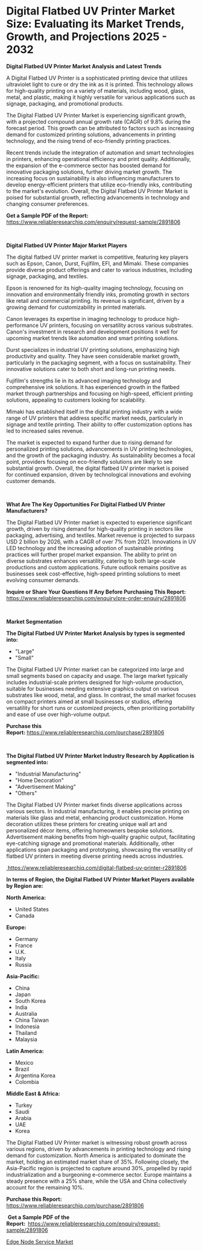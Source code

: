 <p><h1>Digital Flatbed UV Printer Market Size: Evaluating its Market Trends, Growth, and Projections 2025 - 2032</h1></p><p><strong>Digital Flatbed UV Printer Market Analysis and Latest Trends</strong></p>
<p><p>A Digital Flatbed UV Printer is a sophisticated printing device that utilizes ultraviolet light to cure or dry the ink as it is printed. This technology allows for high-quality printing on a variety of materials, including wood, glass, metal, and plastic, making it highly versatile for various applications such as signage, packaging, and promotional products. </p><p>The Digital Flatbed UV Printer Market is experiencing significant growth, with a projected compound annual growth rate (CAGR) of 9.8% during the forecast period. This growth can be attributed to factors such as increasing demand for customized printing solutions, advancements in printing technology, and the rising trend of eco-friendly printing practices. </p><p>Recent trends include the integration of automation and smart technologies in printers, enhancing operational efficiency and print quality. Additionally, the expansion of the e-commerce sector has boosted demand for innovative packaging solutions, further driving market growth. The increasing focus on sustainability is also influencing manufacturers to develop energy-efficient printers that utilize eco-friendly inks, contributing to the market's evolution. Overall, the Digital Flatbed UV Printer Market is poised for substantial growth, reflecting advancements in technology and changing consumer preferences.</p></p>
<p><strong>Get a Sample PDF of the Report:&nbsp;</strong> <a href="https://www.reliableresearchiq.com/enquiry/request-sample/2891806?utm_campaign=3128&utm_medium=2&utm_source=Github&utm_content=ia&utm_term=14032025&utm_id=digital-flatbed-uv-printer">https://www.reliableresearchiq.com/enquiry/request-sample/2891806</a></p>
<p>&nbsp;</p>
<p><strong>Digital Flatbed UV Printer Major Market Players</strong></p>
<p><p>The digital flatbed UV printer market is competitive, featuring key players such as Epson, Canon, Durst, Fujifilm, EFI, and Mimaki. These companies provide diverse product offerings and cater to various industries, including signage, packaging, and textiles.</p><p>Epson is renowned for its high-quality imaging technology, focusing on innovation and environmentally friendly inks, promoting growth in sectors like retail and commercial printing. Its revenue is significant, driven by a growing demand for customizability in printed materials.</p><p>Canon leverages its expertise in imaging technology to produce high-performance UV printers, focusing on versatility across various substrates. Canon's investment in research and development positions it well for upcoming market trends like automation and smart printing solutions.</p><p>Durst specializes in industrial UV printing solutions, emphasizing high productivity and quality. They have seen considerable market growth, particularly in the packaging segment, with a focus on sustainability. Their innovative solutions cater to both short and long-run printing needs.</p><p>Fujifilm's strengths lie in its advanced imaging technology and comprehensive ink solutions. It has experienced growth in the flatbed market through partnerships and focusing on high-speed, efficient printing solutions, appealing to customers looking for scalability.</p><p>Mimaki has established itself in the digital printing industry with a wide range of UV printers that address specific market needs, particularly in signage and textile printing. Their ability to offer customization options has led to increased sales revenue.</p><p>The market is expected to expand further due to rising demand for personalized printing solutions, advancements in UV printing technologies, and the growth of the packaging industry. As sustainability becomes a focal point, providers focusing on eco-friendly solutions are likely to see substantial growth. Overall, the digital flatbed UV printer market is poised for continued expansion, driven by technological innovations and evolving customer demands.</p></p>
<p>&nbsp;</p>
<p><strong>What Are The Key Opportunities For Digital Flatbed UV Printer Manufacturers?</strong></p>
<p><p>The Digital Flatbed UV Printer market is expected to experience significant growth, driven by rising demand for high-quality printing in sectors like packaging, advertising, and textiles. Market revenue is projected to surpass USD 2 billion by 2026, with a CAGR of over 7% from 2021. Innovations in UV LED technology and the increasing adoption of sustainable printing practices will further propel market expansion. The ability to print on diverse substrates enhances versatility, catering to both large-scale productions and custom applications. Future outlook remains positive as businesses seek cost-effective, high-speed printing solutions to meet evolving consumer demands.</p></p>
<p><strong>Inquire or Share Your Questions If Any Before Purchasing This Report:</strong> <a href="https://www.reliableresearchiq.com/enquiry/pre-order-enquiry/2891806?utm_campaign=3128&utm_medium=2&utm_source=Github&utm_content=ia&utm_term=14032025&utm_id=digital-flatbed-uv-printer">https://www.reliableresearchiq.com/enquiry/pre-order-enquiry/2891806</a></p>
<p>&nbsp;</p>
<p><strong>Market Segmentation</strong></p>
<p><strong>The Digital Flatbed UV Printer Market Analysis by types is segmented into:</strong></p>
<p><ul><li>"Large"</li><li>"Small"</li></ul></p>
<p><p>The Digital Flatbed UV Printer market can be categorized into large and small segments based on capacity and usage. The large market typically includes industrial-scale printers designed for high-volume production, suitable for businesses needing extensive graphics output on various substrates like wood, metal, and glass. In contrast, the small market focuses on compact printers aimed at small businesses or studios, offering versatility for short runs or customized projects, often prioritizing portability and ease of use over high-volume output.</p></p>
<p><strong>Purchase this Report:&nbsp;</strong><a href="https://www.reliableresearchiq.com/purchase/2891806?utm_campaign=3128&utm_medium=2&utm_source=Github&utm_content=ia&utm_term=14032025&utm_id=digital-flatbed-uv-printer">https://www.reliableresearchiq.com/purchase/2891806</a></p>
<p>&nbsp;</p>
<p><strong>The Digital Flatbed UV Printer Market Industry Research by Application is segmented into:</strong></p>
<p><ul><li>"Industrial Manufacturing"</li><li>"Home Decoration"</li><li>"Advertisement Making"</li><li>"Others"</li></ul></p>
<p><p>The Digital Flatbed UV Printer market finds diverse applications across various sectors. In industrial manufacturing, it enables precise printing on materials like glass and metal, enhancing product customization. Home decoration utilizes these printers for creating unique wall art and personalized décor items, offering homeowners bespoke solutions. Advertisement making benefits from high-quality graphic output, facilitating eye-catching signage and promotional materials. Additionally, other applications span packaging and prototyping, showcasing the versatility of flatbed UV printers in meeting diverse printing needs across industries.</p></p>
<p><a href="https://www.reliableresearchiq.com/digital-flatbed-uv-printer-r2891806?utm_campaign=3128&utm_medium=2&utm_source=Github&utm_content=ia&utm_term=14032025&utm_id=digital-flatbed-uv-printer">&nbsp;https://www.reliableresearchiq.com/digital-flatbed-uv-printer-r2891806</a></p>
<p><strong>In terms of Region, the Digital Flatbed UV Printer Market Players available by Region are:</strong></p>
<p>
    <p> <strong> North America: </strong>
        <ul>
            <li>United States</li>
            <li>Canada</li>
        </ul>
        </p> 
    <p> <strong> Europe: </strong>
        <ul>
            <li>Germany</li>
            <li>France</li>
            <li>U.K.</li>
            <li>Italy</li>
            <li>Russia</li>
        </ul>
        </p> 
    <p> <strong> Asia-Pacific: </strong>
        <ul>
            <li>China</li>
            <li>Japan</li>
            <li>South Korea</li>
            <li>India</li>
            <li>Australia</li>
            <li>China Taiwan</li>
            <li>Indonesia</li>
            <li>Thailand</li>
            <li>Malaysia</li>
        </ul>
        </p> 
    <p> <strong> Latin America: </strong>
        <ul>
            <li>Mexico</li>
            <li>Brazil</li>
            <li>Argentina Korea</li>
            <li>Colombia</li>
        </ul>
        </p> 
    <p> <strong> Middle East & Africa: </strong>
        <ul>
            <li>Turkey</li>
            <li>Saudi</li>
            <li>Arabia</li>
            <li>UAE</li>
            <li>Korea</li>
        </ul>
    </p>
    </p>
<p><p>The Digital Flatbed UV Printer market is witnessing robust growth across various regions, driven by advancements in printing technology and rising demand for customization. North America is anticipated to dominate the market, holding an estimated market share of 35%. Following closely, the Asia-Pacific region is projected to capture around 30%, propelled by rapid industrialization and a burgeoning e-commerce sector. Europe maintains a steady presence with a 25% share, while the USA and China collectively account for the remaining 10%.</p></p>
<p><strong>Purchase this Report: </strong><a href="https://www.reliableresearchiq.com/purchase/2891806?utm_campaign=3128&utm_medium=2&utm_source=Github&utm_content=ia&utm_term=14032025&utm_id=digital-flatbed-uv-printer">https://www.reliableresearchiq.com/purchase/2891806</a></p>
<p>&nbsp;<strong>Get a Sample PDF of the Report:&nbsp;&nbsp;</strong><a href="https://www.reliableresearchiq.com/enquiry/request-sample/2891806?utm_campaign=3128&utm_medium=2&utm_source=Github&utm_content=ia&utm_term=14032025&utm_id=digital-flatbed-uv-printer">https://www.reliableresearchiq.com/enquiry/request-sample/2891806</a></p>
<p><strong></strong></p>
<p><p><a href="https://github.com/micbotam/Market-Research-Report-List-1/blob/main/edge-node-service-market.md?utm_campaign=3128&utm_medium=2&utm_source=Github&utm_content=ia&utm_term=14032025&utm_id=digital-flatbed-uv-printer">Edge Node Service Market</a></p></p>